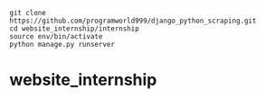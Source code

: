 
```
git clone https://github.com/programworld999/django_python_scraping.git
cd website_internship/internship
source env/bin/activate
python manage.py runserver
```
# website_internship
